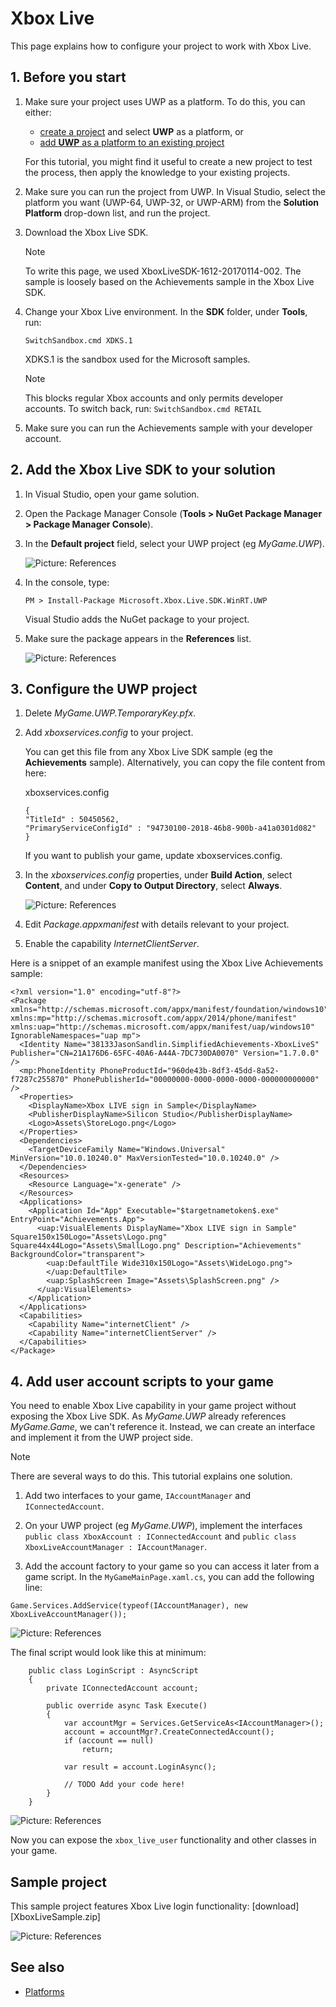 # Xbox Live

This page explains how to configure your project to work with Xbox Live.

## 1. Before you start

1. Make sure your project uses UWP as a platform. To do this, you can either:

    * [create a project](../../get-started/create-a-project.md) and select **UWP** as a platform, or
    * [add **UWP** as a platform to an existing project](../add-or-remove-a-platform.md)

    For this tutorial, you might find it useful to create a new project to test the process, then apply the knowledge to your existing projects.

2. Make sure you can run the project from UWP. In Visual Studio, select the platform you want (UWP-64, UWP-32, or UWP-ARM) from the **Solution Platform** drop-down list, and run the project.

3. Download the Xbox Live SDK. 

    >[!Note]
    >To write this page, we used XboxLiveSDK-1612-20170114-002. The sample is loosely based on the Achievements sample in the Xbox Live SDK.

4. Change your Xbox Live environment. In the **SDK** folder, under **Tools**, run:

    ``SwitchSandbox.cmd XDKS.1``

    XDKS.1 is the sandbox used for the Microsoft samples.

    >[!Note] 
    >This blocks regular Xbox accounts and only permits developer accounts. To switch back, run: ``SwitchSandbox.cmd RETAIL``
    
5. Make sure you can run the Achievements sample with your developer account.

## 2. Add the Xbox Live SDK to your solution

1. In Visual Studio, open your game solution.

2. Open the Package Manager Console (**Tools > NuGet Package Manager > Package Manager Console**).

3. In the **Default project** field, select your UWP project (eg *MyGame.UWP*).

	![Picture: References](xboxlive01.png)

4. In the console, type:

    ``PM > Install-Package Microsoft.Xbox.Live.SDK.WinRT.UWP``

    Visual Studio adds the NuGet package to your project. 

5. Make sure the package appears in the **References** list.

	![Picture: References](xboxlive02.png)

## 3. Configure the UWP project

1. Delete *MyGame.UWP.TemporaryKey.pfx*.

2. Add *xboxservices.config* to your project.

    You can get this file from any Xbox Live SDK sample (eg the **Achievements** sample).
    Alternatively, you can copy the file content from here:

    xboxservices.config
    ```
    {
    "TitleId" : 50450562,
    "PrimaryServiceConfigId" : "94730100-2018-46b8-900b-a41a0301d082"
    }
    ```

    If you want to publish your game, update xboxservices.config.
    
3. In the *xboxservices.config* properties, under **Build Action**, select **Content**, and under **Copy to Output Directory**, select **Always**.

	![Picture: References](xboxlive03.png)

4. Edit *Package.appxmanifest* with details relevant to your project.

5. Enable the capability *InternetClientServer*.

Here is a snippet of an example manifest using the Xbox Live Achievements sample:

```
<?xml version="1.0" encoding="utf-8"?>
<Package xmlns="http://schemas.microsoft.com/appx/manifest/foundation/windows10" xmlns:mp="http://schemas.microsoft.com/appx/2014/phone/manifest" xmlns:uap="http://schemas.microsoft.com/appx/manifest/uap/windows10" IgnorableNamespaces="uap mp">
  <Identity Name="38133JasonSandlin.SimplifiedAchievements-XboxLiveS" Publisher="CN=21A176D6-65FC-40A6-A44A-7DC730DA0070" Version="1.7.0.0" />
  <mp:PhoneIdentity PhoneProductId="960de43b-8df3-45dd-8a52-f7287c255870" PhonePublisherId="00000000-0000-0000-0000-000000000000" />
  <Properties>
    <DisplayName>Xbox LIVE sign in Sample</DisplayName>
    <PublisherDisplayName>Silicon Studio</PublisherDisplayName>
    <Logo>Assets\StoreLogo.png</Logo>
  </Properties>
  <Dependencies>
    <TargetDeviceFamily Name="Windows.Universal" MinVersion="10.0.10240.0" MaxVersionTested="10.0.10240.0" />
  </Dependencies>
  <Resources>
    <Resource Language="x-generate" />
  </Resources>
  <Applications>
    <Application Id="App" Executable="$targetnametoken$.exe" EntryPoint="Achievements.App">
      <uap:VisualElements DisplayName="Xbox LIVE sign in Sample" Square150x150Logo="Assets\Logo.png" Square44x44Logo="Assets\SmallLogo.png" Description="Achievements" BackgroundColor="transparent">
        <uap:DefaultTile Wide310x150Logo="Assets\WideLogo.png">
        </uap:DefaultTile>
        <uap:SplashScreen Image="Assets\SplashScreen.png" />
      </uap:VisualElements>
    </Application>
  </Applications>
  <Capabilities>
    <Capability Name="internetClient" />
    <Capability Name="internetClientServer" />
  </Capabilities>
</Package>
```

## 4. Add user account scripts to your game

You need to enable Xbox Live capability in your game project without exposing the Xbox Live SDK. As *MyGame.UWP* already references *MyGame.Game*, we can't reference it. Instead, we can create an interface and implement it from the UWP project side.

>[!Note]
>There are several ways to do this. This tutorial explains one solution.

1. Add two interfaces to your game, `IAccountManager` and `IConnectedAccount`. 

2. On your UWP project (eg *MyGame.UWP*), implement the interfaces `public class XboxAccount : IConnectedAccount` and `public class XboxLiveAccountManager : IAccountManager`. 

3. Add the account factory to your game so you can access it later from a game script. In the `MyGameMainPage.xaml.cs`, you can add the following line:

```
Game.Services.AddService(typeof(IAccountManager), new XboxLiveAccountManager());
```

![Picture: References](xboxlive04.png)

The final script would look like this at minimum:

```
    public class LoginScript : AsyncScript
    {
        private IConnectedAccount account;

        public override async Task Execute()
        {
            var accountMgr = Services.GetServiceAs<IAccountManager>();
            account = accountMgr?.CreateConnectedAccount();
			if (account == null)
				return;

            var result = account.LoginAsync();
			
			// TODO Add your code here!
        }
    }
```

![Picture: References](xboxlive05.png)

Now you can expose the `xbox_live_user` functionality and other classes in your game.

## Sample project

This sample project features Xbox Live login functionality: [download][XboxLiveSample.zip]

![Picture: References](xboxlive08.png)

## See also

* [Platforms](../index.md)
